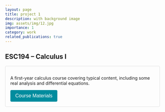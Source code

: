 ```yaml
---
layout: page
title: project 1
description: with background image
img: assets/img/12.jpg
importance: 1
category: work
related_publications: true
---
```


<style>
/* --- CSS for Dropdown --- */

.course-block {
  margin-bottom: 2rem;
  border: 1px solid #ddd;
  padding: 1rem;
  border-radius: 4px;
}

/* Wrap the dropdown button */
.dropdown {
  position: relative;
  display: inline-block;
}

/* Style the dropdown button */
.dropbtn {
  background-color: #008c9e;
  color: white;
  padding: 10px 16px;
  font-size: 16px;
  border: none;
  cursor: pointer;
  border-radius: 4px;
}

/* Hover effect for the dropdown button */
.dropbtn:hover {
  background-color: #007480;
}

/* The dropdown content (hidden by default) */
.dropdown-content {
  display: none;
  position: absolute;
  background-color: #f9f9f9;
  min-width: 200px;
  border: 1px solid #ddd;
  box-shadow: 0 2px 8px rgba(0, 0, 0, 0.15);
  z-index: 1;
  padding: 0.5rem 0;
}

/* Links inside the dropdown */
.dropdown-content a {
  color: #333;
  padding: 0.5rem 1rem;
  text-decoration: none;
  display: block;
}

/* Change color of dropdown links on hover */
.dropdown-content a:hover {
  background-color: #eee;
}

/* Show the dropdown menu on hover */
.dropdown:hover .dropdown-content {
  display: block;
}
</style>

<!-- Main Content: Example Course 1 -->
<h2>ESC194 – Calculus I</h2>
<div class="course-block">
  <p>
    A first-year calculus course covering typical content,
    including some real analysis and differential equations.
  </p>

  <div class="dropdown">
    <button class="dropbtn">Course Materials</button>
    <div class="dropdown-content">
      <a href="assets/pdf/AER210.pdf" target="_blank">
        Lecture Notes
      </a>
    </div>
  </div>
</div>

<!-- Repeat the above "course-block" section for additional courses -->
